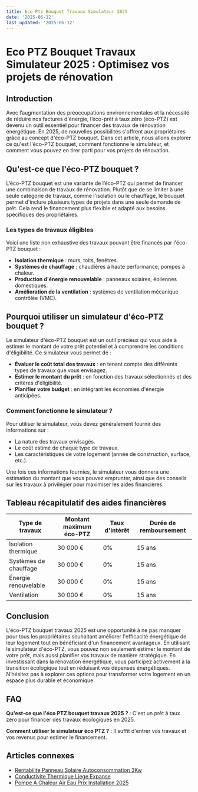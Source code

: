 ```yaml
---
title: Eco Ptz Bouquet Travaux Simulateur 2025
date: '2025-06-12'
last_updated: '2025-06-12'
---
```


# Eco PTZ Bouquet Travaux Simulateur 2025 : Optimisez vos projets de rénovation

## Introduction

Avec l’augmentation des préoccupations environnementales et la nécessité de réduire nos factures d'énergie, l’éco-prêt à taux zéro (éco-PTZ) est devenu un outil essentiel pour financer des travaux de rénovation énergétique. En 2025, de nouvelles possibilités s'offrent aux propriétaires grâce au concept d'éco-PTZ bouquet. Dans cet article, nous allons explorer ce qu'est l'éco-PTZ bouquet, comment fonctionne le simulateur, et comment vous pouvez en tirer parti pour vos projets de rénovation.

## Qu'est-ce que l'éco-PTZ bouquet ?

L’éco-PTZ bouquet est une variante de l’éco-PTZ qui permet de financer une combinaison de travaux de rénovation. Plutôt que de se limiter à une seule catégorie de travaux, comme l'isolation ou le chauffage, le bouquet permet d'inclure plusieurs types de projets dans une seule demande de prêt. Cela rend le financement plus flexible et adapté aux besoins spécifiques des propriétaires.

### Les types de travaux éligibles

Voici une liste non exhaustive des travaux pouvant être financés par l'éco-PTZ bouquet :

- **Isolation thermique** : murs, toits, fenêtres.
- **Systèmes de chauffage** : chaudières à haute performance, pompes à chaleur.
- **Production d'énergie renouvelable** : panneaux solaires, éoliennes domestiques.
- **Amélioration de la ventilation** : systèmes de ventilation mécanique contrôlée (VMC).

## Pourquoi utiliser un simulateur d'éco-PTZ bouquet ?

Le simulateur d'éco-PTZ bouquet est un outil précieux qui vous aide à estimer le montant de votre prêt potentiel et à comprendre les conditions d'éligibilité. Ce simulateur vous permet de :

- **Évaluer le coût total des travaux** : en tenant compte des différents types de travaux que vous envisagez.
- **Estimer le montant du prêt** : en fonction des travaux sélectionnés et des critères d'éligibilité.
- **Planifier votre budget** : en intégrant les économies d'énergie anticipées.

### Comment fonctionne le simulateur ?

Pour utiliser le simulateur, vous devez généralement fournir des informations sur :

- La nature des travaux envisagés.
- Le coût estimé de chaque type de travaux.
- Les caractéristiques de votre logement (année de construction, surface, etc.).

Une fois ces informations fournies, le simulateur vous donnera une estimation du montant que vous pouvez emprunter, ainsi que des conseils sur les travaux à privilégier pour maximiser les aides financières.

## Tableau récapitulatif des aides financières

| Type de travaux             | Montant maximum éco-PTZ | Taux d'intérêt | Durée de remboursement |
|-----------------------------|-------------------------|----------------|-----------------------|
| Isolation thermique          | 30 000 €                | 0%             | 15 ans                |
| Systèmes de chauffage       | 30 000 €                | 0%             | 15 ans                |
| Énergie renouvelable        | 30 000 €                | 0%             | 15 ans                |
| Ventilation                 | 30 000 €                | 0%             | 15 ans                |

## Conclusion

L'éco-PTZ bouquet travaux 2025 est une opportunité à ne pas manquer pour tous les propriétaires souhaitant améliorer l'efficacité énergétique de leur logement tout en bénéficiant d'un financement avantageux. En utilisant le simulateur d'éco-PTZ, vous pouvez non seulement estimer le montant de votre prêt, mais aussi planifier vos travaux de manière stratégique. En investissant dans la rénovation énergétique, vous participez activement à la transition écologique tout en réduisant vos dépenses énergétiques. N’hésitez pas à explorer ces options pour transformer votre logement en un espace plus durable et économique.

## FAQ
**Qu'est-ce que l'éco PTZ bouquet travaux 2025 ?**
: C'est un prêt à taux zéro pour financer des travaux écologiques en 2025.

**Comment utiliser le simulateur éco PTZ ?**
: Il suffit d'entrer vos travaux et vos revenus pour estimer le financement.

## Articles connexes
- [Rentabilite Panneau Solaire Autoconsommation 3Kw](/rentabilite-panneau-solaire-autoconsommation-3kw/)
- [Conductivite Thermique Liege Expanse](/conductivite-thermique-liege-expanse/)
- [Pompe A Chaleur Air Eau Prix Installation 2025](/pompe-a-chaleur-air-eau-prix-installation-2025/)


<script type="application/ld+json">
{
  "@context": "https://schema.org",
  "@type": "FAQPage",
  "mainEntity": [
    {
      "@type": "Question",
      "name": "Qu'est-ce que l'éco PTZ bouquet travaux 2025 ?",
      "acceptedAnswer": {
        "@type": "Answer",
        "text": "C'est un prêt à taux zéro pour financer des travaux écologiques en 2025."
      }
    },
    {
      "@type": "Question",
      "name": "Comment utiliser le simulateur éco PTZ ?",
      "acceptedAnswer": {
        "@type": "Answer",
        "text": "Il suffit d'entrer vos travaux et vos revenus pour estimer le financement."
      }
    }
  ]
}
</script>